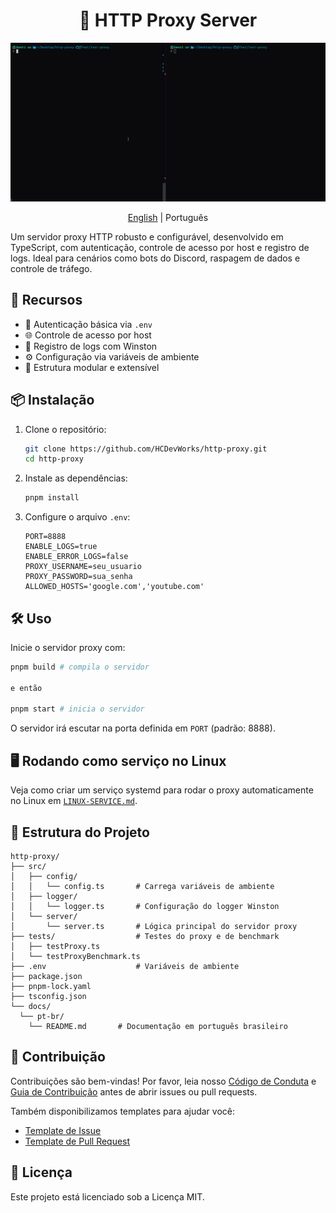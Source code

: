<h1 align="center"> 🧭 HTTP Proxy Server </h1>

<p align="center">
  <img src="../static/demo.gif">
</p>

<p align="center">
  <a href="../../README.md">English</a>
  | 
  Português
</p>

Um servidor proxy HTTP robusto e configurável, desenvolvido em TypeScript, com autenticação, controle de acesso por host e registro de logs. Ideal para cenários como bots do Discord, raspagem de dados e controle de tráfego.

## 🚀 Recursos

- 🔐 Autenticação básica via `.env`
- 🌐 Controle de acesso por host
- 📄 Registro de logs com Winston
- ⚙️ Configuração via variáveis de ambiente
- 🧪 Estrutura modular e extensível

## 📦 Instalação

1. Clone o repositório:

   ```bash
   git clone https://github.com/HCDevWorks/http-proxy.git
   cd http-proxy
   ```

2. Instale as dependências:

   ```bash
   pnpm install
   ```

3. Configure o arquivo `.env`:

   ```env
   PORT=8888
   ENABLE_LOGS=true
   ENABLE_ERROR_LOGS=false
   PROXY_USERNAME=seu_usuario
   PROXY_PASSWORD=sua_senha
   ALLOWED_HOSTS='google.com','youtube.com'
   ```
   
## 🛠️ Uso

Inicie o servidor proxy com:

```bash
pnpm build # compila o servidor

e então

pnpm start # inicia o servidor
```

O servidor irá escutar na porta definida em `PORT` (padrão: 8888).

## 🖥️ Rodando como serviço no Linux

Veja como criar um serviço systemd para rodar o proxy automaticamente no Linux em [`LINUX-SERVICE.md`](./LINUX-SERVICE.md).
## 📁 Estrutura do Projeto

```
http-proxy/
├── src/
│   ├── config/
│   │   └── config.ts       # Carrega variáveis de ambiente
│   ├── logger/
│   │   └── logger.ts       # Configuração do logger Winston
│   └── server/
│       └── server.ts       # Lógica principal do servidor proxy
├── tests/                  # Testes do proxy e de benchmark
│   ├── testProxy.ts
│   └── testProxyBenchmark.ts
├── .env                    # Variáveis de ambiente
├── package.json
├── pnpm-lock.yaml
├── tsconfig.json
└── docs/
  └── pt-br/
    └── README.md       # Documentação em português brasileiro
```

## 🤝 Contribuição

Contribuições são bem-vindas! Por favor, leia nosso [Código de Conduta](../../CODE_OF_CONDUCT.md) e [Guia de Contribuição](../../CONTRIBUTING.md) antes de abrir issues ou pull requests.

Também disponibilizamos templates para ajudar você:
- [Template de Issue](../../.github/ISSUE_TEMPLATE.md)
- [Template de Pull Request](../../.github/PULL_REQUEST_TEMPLATE.MD)

## 📄 Licença

Este projeto está licenciado sob a Licença MIT.
